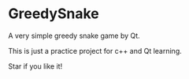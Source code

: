 # GreedySnake

A very simple greedy snake game by Qt.

This is just a practice project for c++ and Qt learning.

Star if you like it!